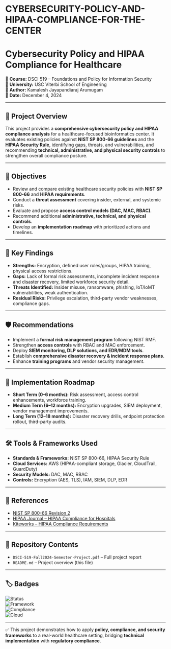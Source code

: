 # CYBERSECURITY-POLICY-AND-HIPAA-COMPLIANCE-FOR-THE-CENTER

# Cybersecurity Policy and HIPAA Compliance for Healthcare  

📄 **Course:** DSCI 519 – Foundations and Policy for Information Security  
🏫 **University:** USC Viterbi School of Engineering  
👤 **Author:** Kamalesh Jayapandiaraj Arumugam  
📅 **Date:** December 4, 2024  

---

## 📌 Project Overview  
This project provides a **comprehensive cybersecurity policy and HIPAA compliance analysis** for a healthcare-focused bioinformatics center. It evaluates existing policies against **NIST SP 800-66 guidelines** and the **HIPAA Security Rule**, identifying gaps, threats, and vulnerabilities, and recommending **technical, administrative, and physical security controls** to strengthen overall compliance posture.  

---

## 🧭 Objectives  
- Review and compare existing healthcare security policies with **NIST SP 800-66** and **HIPAA requirements**.  
- Conduct a **threat assessment** covering insider, external, and systemic risks.  
- Evaluate and propose **access control models (DAC, MAC, RBAC)**.  
- Recommend additional **administrative, technical, and physical controls**.  
- Develop an **implementation roadmap** with prioritized actions and timelines.  

---

## 🔐 Key Findings  
- **Strengths:** Encryption, defined user roles/groups, HIPAA training, physical access restrictions.  
- **Gaps:** Lack of formal risk assessments, incomplete incident response and disaster recovery, limited workforce security detail.  
- **Threats Identified:** Insider misuse, ransomware, phishing, IoT/IoMT vulnerabilities, weak authentication.  
- **Residual Risks:** Privilege escalation, third-party vendor weaknesses, compliance gaps.  

---

## 🛡️ Recommendations  
- Implement a **formal risk management program** following NIST RMF.  
- Strengthen **access controls** with RBAC and MAC enforcement.  
- Deploy **SIEM monitoring, DLP solutions, and EDR/MDM tools**.  
- Establish **comprehensive disaster recovery & incident response plans**.  
- Enhance **training programs** and vendor security management.  

---

## 📅 Implementation Roadmap  
- **Short Term (0–6 months):** Risk assessment, access control enhancements, workforce training.  
- **Medium Term (6–12 months):** Encryption upgrades, SIEM deployment, vendor management improvements.  
- **Long Term (12–18 months):** Disaster recovery drills, endpoint protection rollout, third-party audits.  

---

## 🛠️ Tools & Frameworks Used  
- **Standards & Frameworks:** NIST SP 800-66, HIPAA Security Rule  
- **Cloud Services:** AWS (HIPAA-compliant storage, Glacier, CloudTrail, GuardDuty)  
- **Security Models:** DAC, MAC, RBAC  
- **Controls:** Encryption (AES, TLS), IAM, SIEM, DLP, EDR  

---

## 📖 References  
- [NIST SP 800-66 Revision 2](https://csrc.nist.gov/publications/detail/sp/800-66/rev-2/final)  
- [HIPAA Journal – HIPAA Compliance for Hospitals](https://www.hipaajournal.com/hipaa-compliance-for-hospitals/)  
- [Kiteworks – HIPAA Compliance Requirements](https://www.kiteworks.com/hipaa-compliance/hipaa-compliance-requirements/)  

---

## 📂 Repository Contents  
- `DSCI-519-Fall2024-Semester-Project.pdf` – Full project report  
- `README.md` – Project overview (this file)  

---

## 🏷️ Badges  
![Status](https://img.shields.io/badge/Status-Completed-brightgreen)  
![Framework](https://img.shields.io/badge/Framework-NIST%20800--66-blue)  
![Compliance](https://img.shields.io/badge/Compliance-HIPAA-orange)  
![Cloud](https://img.shields.io/badge/Cloud-AWS-yellow)  

---

✅ This project demonstrates how to apply **policy, compliance, and security frameworks** to a real-world healthcare setting, bridging **technical implementation** with **regulatory compliance**.  
